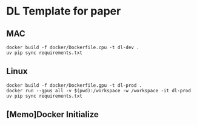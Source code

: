 # DL Template for paper

## MAC
```
docker build -f docker/Dockerfile.cpu -t dl-dev .
uv pip sync requirements.txt
```

## Linux
```
docker build -f docker/Dockerfile.gpu -t dl-prod .
docker run --gpus all -v $(pwd):/workspace -w /workspace -it dl-prod
uv pip sync requirements.txt
```

## [Memo]Docker Initialize